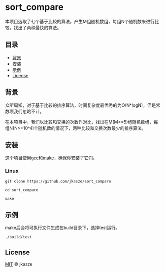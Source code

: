 # sort_compare

本项目选取了七个基于比较的算法，产生M组随机数组，每组N个随机数来进行比较，找出了两种最快的算法。

## 目录

-   [背景](#背景)
-   [安装](#安装)
-   [示例](#示例)
-   [License](#License)

## 背景

众所周知，对于基于比较的排序算法，时间复杂度最优秀的为O(N*logN)，但是常数项我们忽略不计。

在本项目中，我们以比较和交换的次数作对比，找出在M(M>=5)组随机数组，每组N(N>=10^4)个随机数的情况下，两种比较和交换次数最少的排序算法。

## 安装

这个项目使用[gcc](https://gcc.gnu.org/)和[make](https://www.gnu.org/software/make/)，确保你安装了它们。

### Linux

```shell
git clone https://github.com/jkasze/sort_compare

cd sort_compare

make
```

## 示例

make后会将可执行文件生成在build目录下，选择test运行。

```shell
./build/test
```

## License

[MIT](LICENSE) © jkasze



